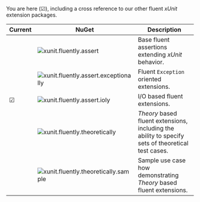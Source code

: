 ﻿You are here (&#x2611;), including a cross reference to our other fluent _xUnit_ extension packages.

|Current|NuGet|Description|
|---|---|---|
||![xunit.fluently.assert](https://img.shields.io/nuget/v/xunit.fluently.assert?label=xunit.fluently.assert)|Base fluent assertions extending _xUnit_ behavior.|
||![xunit.fluently.assert.exceptionally](https://img.shields.io/nuget/v/xunit.fluently.assert.exceptionally?label=xunit.fluently.assert.exceptionally)|Fluent `Exception` oriented extensions.|
|&#x2611;|![xunit.fluently.assert.ioly](https://img.shields.io/nuget/v/xunit.fluently.assert.ioly?label=xunit.fluently.assert.ioly)|I/O based fluent extensions.|
||![xunit.fluently.theoretically](https://img.shields.io/nuget/v/xunit.fluently.theoretically?label=xunit.fluently.theoretically)|_Theory_ based fluent extensions, including the ability to specify sets of theoretical test cases.|
||![xunit.fluently.theoretically.sample](https://img.shields.io/nuget/v/xunit.fluently.theoretically.sample?label=xunit.fluently.theoretically.sample)|Sample use case how demonstrating _Theory_ based fluent extensions.|